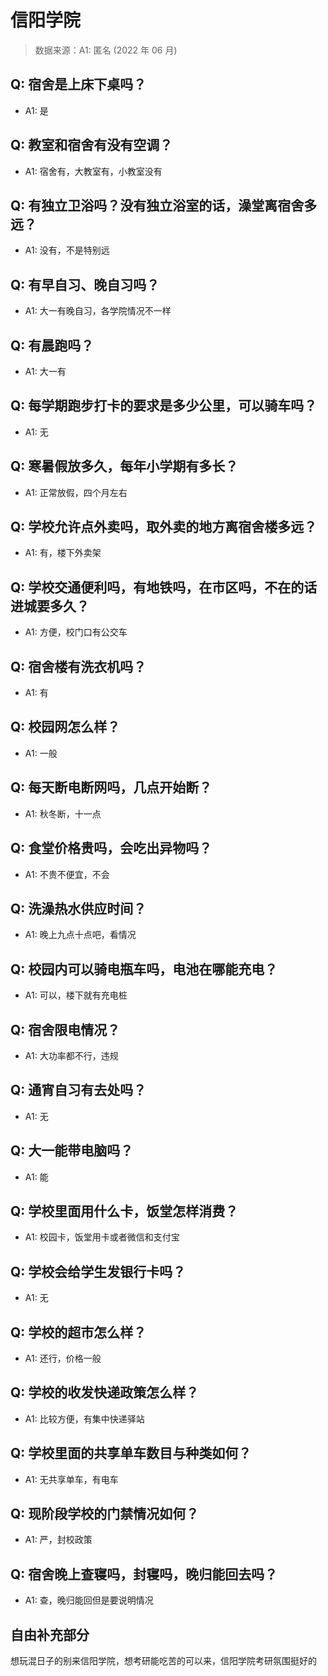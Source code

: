 # 信阳学院

> 数据来源：A1: 匿名 (2022 年 06 月)

## Q: 宿舍是上床下桌吗？

- A1: 是

## Q: 教室和宿舍有没有空调？

- A1: 宿舍有，大教室有，小教室没有

## Q: 有独立卫浴吗？没有独立浴室的话，澡堂离宿舍多远？

- A1: 没有，不是特别远

## Q: 有早自习、晚自习吗？

- A1: 大一有晚自习，各学院情况不一样

## Q: 有晨跑吗？

- A1: 大一有

## Q: 每学期跑步打卡的要求是多少公里，可以骑车吗？

- A1: 无

## Q: 寒暑假放多久，每年小学期有多长？

- A1: 正常放假，四个月左右

## Q: 学校允许点外卖吗，取外卖的地方离宿舍楼多远？

- A1: 有，楼下外卖架

## Q: 学校交通便利吗，有地铁吗，在市区吗，不在的话进城要多久？

- A1: 方便，校门口有公交车

## Q: 宿舍楼有洗衣机吗？

- A1: 有

## Q: 校园网怎么样？

- A1: 一般

## Q: 每天断电断网吗，几点开始断？

- A1: 秋冬断，十一点

## Q: 食堂价格贵吗，会吃出异物吗？

- A1: 不贵不便宜，不会

## Q: 洗澡热水供应时间？

- A1: 晚上九点十点吧，看情况

## Q: 校园内可以骑电瓶车吗，电池在哪能充电？

- A1: 可以，楼下就有充电桩

## Q: 宿舍限电情况？

- A1: 大功率都不行，违规

## Q: 通宵自习有去处吗？

- A1: 无

## Q: 大一能带电脑吗？

- A1: 能

## Q: 学校里面用什么卡，饭堂怎样消费？

- A1: 校园卡，饭堂用卡或者微信和支付宝

## Q: 学校会给学生发银行卡吗？

- A1: 无

## Q: 学校的超市怎么样？

- A1: 还行，价格一般

## Q: 学校的收发快递政策怎么样？

- A1: 比较方便，有集中快递驿站

## Q: 学校里面的共享单车数目与种类如何？

- A1: 无共享单车，有电车

## Q: 现阶段学校的门禁情况如何？

- A1: 严，封校政策

## Q: 宿舍晚上查寝吗，封寝吗，晚归能回去吗？

- A1: 查，晚归能回但是要说明情况

## 自由补充部分

想玩混日子的别来信阳学院，想考研能吃苦的可以来，信阳学院考研氛围挺好的